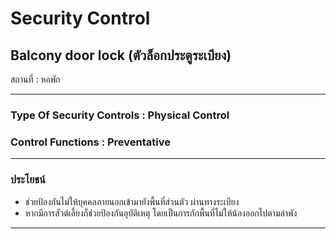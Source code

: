 # Security Control

## Balcony door lock (ตัวล็อกประตูระเบียง)
สถานที่ : หอพัก

---------------------------------------------------------------------------------------------------------------

### Type Of Security Controls : **Physical Control**

### Control Functions : **Preventative**

---------------------------------------------------------------------------------------------------------------

### ประโยชน์ 
- ช่วยป้องกันไม่ให้บุคคลภายนอกเข้ามายังพื้นที่ส่วนตัว ผ่านทางระเบียง 
- หากมีการสัวต์เลี้ยงก็ช่วยป้องกันอุบัติเหตุ โดยเป็นการกักพื้นที่ไม่ให้น้องออกไปตามลำพัง

---------------------------------------------------------------------------------------------------------------